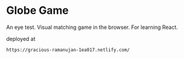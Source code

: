 # Globe Game

An eye test. Visual matching game in the browser. For learning React. 

deployed at 

	https://gracious-ramanujan-1ea017.netlify.com/

